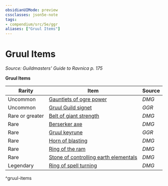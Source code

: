 ```yaml
---
obsidianUIMode: preview
cssclasses: json5e-note
tags:
- compendium/src/5e/ggr
aliases: ["Gruul Items"]
---
```

# Gruul Items
*Source: Guildmasters' Guide to Ravnica p. 175* 

**Gruul Items**

| Rarity | Item | Source |
|--------|------|--------|
| Uncommon | [Gauntlets of ogre power](/3-Mechanics/CLI/items/gauntlets-of-ogre-power.md) | *DMG* |
| Uncommon | [Gruul Guild signet](/3-Mechanics/CLI/items/gruul-guild-signet-ggr.md) | *GGR* |
| Rare or greater | [Belt of giant strength](/3-Mechanics/CLI/items/belt-of-giant-strength.md) | *DMG* |
| Rare | [Berserker axe](/3-Mechanics/CLI/items/berserker-axe.md) | *DMG* |
| Rare | [Gruul keyrune](/3-Mechanics/CLI/items/gruul-keyrune-ggr.md) | *GGR* |
| Rare | [Horn of blasting](/3-Mechanics/CLI/items/horn-of-blasting.md) | *DMG* |
| Rare | [Ring of the ram](/3-Mechanics/CLI/items/ring-of-the-ram.md) | *DMG* |
| Rare | [Stone of controlling earth elementals](/3-Mechanics/CLI/items/stone-of-controlling-earth-elementals.md) | *DMG* |
| Legendary | [Ring of spell turning](/3-Mechanics/CLI/items/ring-of-spell-turning.md) | *DMG* |
^gruul-items